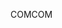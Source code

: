 <span data-ttu-id="3bc06-101">COM</span><span class="sxs-lookup"><span data-stu-id="3bc06-101">COM</span></span>